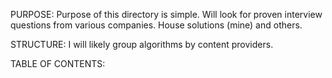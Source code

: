 PURPOSE:
Purpose of this directory is simple. 
Will look for proven interview questions from various companies. 
House solutions (mine) and others. 

STRUCTURE:
I will likely group algorithms by content providers.

TABLE OF CONTENTS: